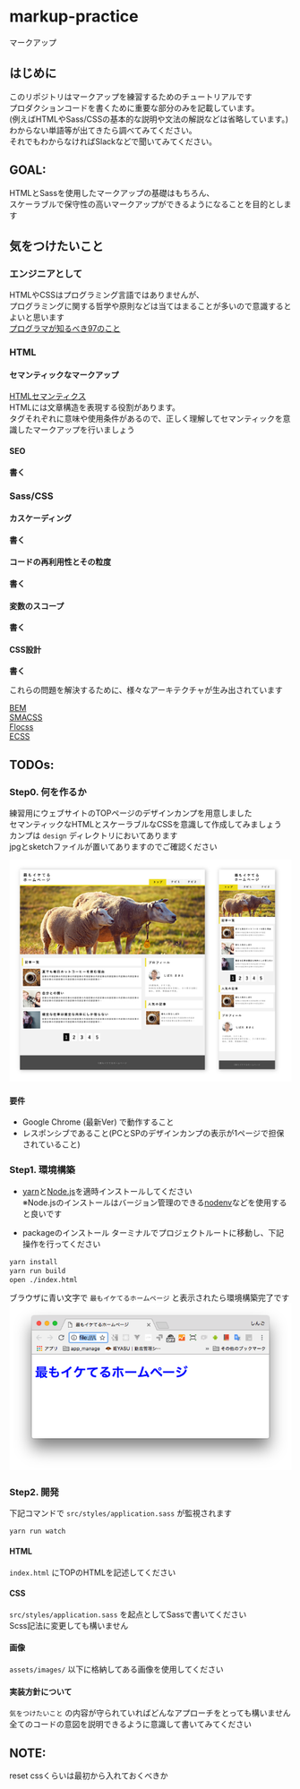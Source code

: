 # markup-practice
マークアップ

## はじめに
このリポジトリはマークアップを練習するためのチュートリアルです  
プロダクションコードを書くために重要な部分のみを記載しています。  
(例えばHTMLやSass/CSSの基本的な説明や文法の解説などは省略しています。)  
わからない単語等が出てきたら調べてみてください。  
それでもわからなければSlackなどで聞いてみてください。

## GOAL:
HTMLとSassを使用したマークアップの基礎はもちろん、  
スケーラブルで保守性の高いマークアップができるようになることを目的とします

## 気をつけたいこと
### エンジニアとして
HTMLやCSSはプログラミング言語ではありませんが、  
プログラミングに関する哲学や原則などは当てはまることが多いので意識するとよいと思います  
[プログラマが知るべき97のこと](https://xn--97-273ae6a4irb6e2hsoiozc2g4b8082p.com/)

### HTML
#### セマンティックなマークアップ
[HTMLセマンティクス](https://developer.mozilla.org/ja/docs/Web/HTML/Element)  
HTMLには文章構造を表現する役割があります。  
タグそれぞれに意味や使用条件があるので、正しく理解してセマンティックを意識したマークアップを行いましょう

#### SEO
**書く**

### Sass/CSS

#### カスケーディング
**書く**

#### コードの再利用性とその粒度
**書く**

#### 変数のスコープ
**書く**

#### CSS設計
**書く**

これらの問題を解決するために、様々なアーキテクチャが生み出されています  

[BEM](http://getbem.com/introduction/)  
[SMACSS](https://smacss.com/)  
[Flocss](https://github.com/hiloki/flocss)  
[ECSS](http://ecss.io/)  


## TODOs:
### Step0. 何を作るか
練習用にウェブサイトのTOPページのデザインカンプを用意しました  
セマンティックなHTMLとスケーラブルなCSSを意識して作成してみましょう  
カンプは `design` ディレクトリにおいてあります  
jpgとsketchファイルが置いてありますのでご確認ください  

<img src="https://raw.githubusercontent.com/jiraffeinc/markup-practice/master/docs/images/camp.jpg" />

#### 要件
* Google Chrome (最新Ver) で動作すること  
* レスポンシブであること(PCとSPのデザインカンプの表示が1ページで担保されていること)  


### Step1. 環境構築
* [yarn](https://yarnpkg.com/ja/docs/install#mac-stable)と[Node.js](https://nodejs.org/ja/)を適時インストールしてください  
  ※Node.jsのインストールはバージョン管理のできる[nodenv](https://github.com/nodenv/nodenv)などを使用すると良いです

* packageのインストール
ターミナルでプロジェクトルートに移動し、下記操作を行ってください  
```
yarn install
yarn run build
open ./index.html
```

ブラウザに青い文字で `最もイケてるホームページ` と表示されたら環境構築完了です  
<img src="https://raw.githubusercontent.com/jiraffeinc/markup-practice/master/docs/images/env.png" />
### Step2. 開発
下記コマンドで `src/styles/application.sass` が監視されます  
```
yarn run watch
```

#### HTML
`index.html` にTOPのHTMLを記述してください  

#### CSS
`src/styles/application.sass` を起点としてSassで書いてください  
Scss記法に変更しても構いません

#### 画像
`assets/images/` 以下に格納してある画像を使用してください  

#### 実装方針について
`気をつけたいこと` の内容が守られていればどんなアプローチをとっても構いません  
全てのコードの意図を説明できるように意識して書いてみてください

## NOTE:
reset cssくらいは最初から入れておくべきか
